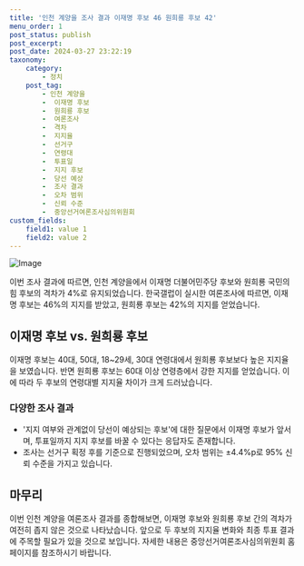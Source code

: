 ```yaml
---
title: '인천 계양을 조사 결과 이재명 후보 46 원희룡 후보 42'
menu_order: 1
post_status: publish
post_excerpt: 
post_date: 2024-03-27 23:22:19
taxonomy:
    category:
        - 정치
    post_tag:
        - 인천 계양을
        -  이재명 후보
        -  원희룡 후보
        -  여론조사
        -  격차
        -  지지율
        -  선거구
        -  연령대
        -  투표일
        -  지지 후보
        -  당선 예상
        -  조사 결과
        -  오차 범위
        -  신뢰 수준
        -  중앙선거여론조사심의위원회
custom_fields:
    field1: value 1
    field2: value 2
---
```


![Image](https://imgnews.pstatic.net/image/057/2024/03/27/0001808404_001_20240327092101135.jpg?type=w647)

이번 조사 결과에 따르면, 인천 계양을에서 이재명 더불어민주당 후보와 원희룡 국민의힘 후보의 격차가 4%로 유지되었습니다. 한국갤럽이 실시한 여론조사에 따르면, 이재명 후보는 46%의 지지를 받았고, 원희룡 후보는 42%의 지지를 얻었습니다.
## 이재명 후보 vs. 원희룡 후보
이재명 후보는 40대, 50대, 18~29세, 30대 연령대에서 원희룡 후보보다 높은 지지율을 보였습니다. 반면 원희룡 후보는 60대 이상 연령층에서 강한 지지를 얻었습니다. 이에 따라 두 후보의 연령대별 지지율 차이가 크게 드러났습니다.
### 다양한 조사 결과
- '지지 여부와 관계없이 당선이 예상되는 후보'에 대한 질문에서 이재명 후보가 앞서며, 투표일까지 지지 후보를 바꿀 수 있다는 응답자도 존재합니다.
- 조사는 선거구 획정 후를 기준으로 진행되었으며, 오차 범위는 ±4.4%p로 95% 신뢰 수준을 가지고 있습니다.
## 마무리
이번 인천 계양을 여론조사 결과를 종합해보면, 이재명 후보와 원희룡 후보 간의 격차가 여전히 좁지 않은 것으로 나타났습니다. 앞으로 두 후보의 지지율 변화와 최종 투표 결과에 주목할 필요가 있을 것으로 보입니다. 자세한 내용은 중앙선거여론조사심의위원회 홈페이지를 참조하시기 바랍니다.
